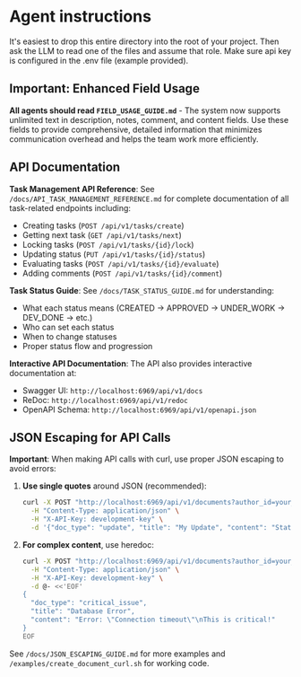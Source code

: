 # Agent instructions

It's easiest to  drop this entire directory into the root of your project. Then ask the LLM to read one of the files and assume that role. Make sure api key is configured in the .env file (example provided).

## Important: Enhanced Field Usage

**All agents should read `FIELD_USAGE_GUIDE.md`** - The system now supports unlimited text in description, notes, comment, and content fields. Use these fields to provide comprehensive, detailed information that minimizes communication overhead and helps the team work more efficiently.

## API Documentation

**Task Management API Reference**: See `/docs/API_TASK_MANAGEMENT_REFERENCE.md` for complete documentation of all task-related endpoints including:
- Creating tasks (`POST /api/v1/tasks/create`)
- Getting next task (`GET /api/v1/tasks/next`)
- Locking tasks (`POST /api/v1/tasks/{id}/lock`)
- Updating status (`PUT /api/v1/tasks/{id}/status`)
- Evaluating tasks (`POST /api/v1/tasks/{id}/evaluate`)
- Adding comments (`POST /api/v1/tasks/{id}/comment`)

**Task Status Guide**: See `/docs/TASK_STATUS_GUIDE.md` for understanding:
- What each status means (CREATED → APPROVED → UNDER_WORK → DEV_DONE → etc.)
- Who can set each status
- When to change statuses
- Proper status flow and progression

**Interactive API Documentation**: The API also provides interactive documentation at:
- Swagger UI: `http://localhost:6969/api/v1/docs`
- ReDoc: `http://localhost:6969/api/v1/redoc`
- OpenAPI Schema: `http://localhost:6969/api/v1/openapi.json`

## JSON Escaping for API Calls

**Important**: When making API calls with curl, use proper JSON escaping to avoid errors:

1. **Use single quotes** around JSON (recommended):
   ```bash
   curl -X POST "http://localhost:6969/api/v1/documents?author_id=your_id" \
     -H "Content-Type: application/json" \
     -H "X-API-Key: development-key" \
     -d '{"doc_type": "update", "title": "My Update", "content": "Status: OK"}'
   ```

2. **For complex content**, use heredoc:
   ```bash
   curl -X POST "http://localhost:6969/api/v1/documents?author_id=your_id" \
     -H "Content-Type: application/json" \
     -H "X-API-Key: development-key" \
     -d @- <<'EOF'
   {
     "doc_type": "critical_issue",
     "title": "Database Error",
     "content": "Error: \"Connection timeout\"\nThis is critical!"
   }
   EOF
   ```

See `/docs/JSON_ESCAPING_GUIDE.md` for more examples and `/examples/create_document_curl.sh` for working code.
